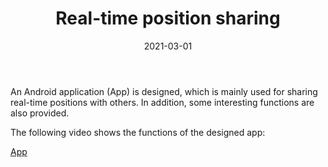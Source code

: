 ﻿---
title: "Real-time position sharing"
collection: Application
type: "Application"
permalink: /talks/position-sharing
venue: "Xi'an Jiaotong-Liverpool University"
date: 2021-03-01
location: "Suzhou, China"
---

An Android application (App) is designed, which is mainly used for sharing real-time positions with others. In addition, some interesting functions are also provided.

The following video shows the functions of the designed app:

[App](https://drive.google.com/file/d/1YWiFQCBPi4qLiThqvDnecJnMT1Mq4wmi/view?usp=sharing)

